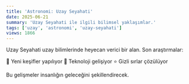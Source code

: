 ```yaml
---
title: 'Astronomi: Uzay Seyahati'
date: 2025-06-21
summary: 'Uzay Seyahati ile ilgili bilimsel yaklaşımlar.'
tags: ['uzay', 'astronomi', 'uzay-seyahati']
views: 1866
---
```


Uzay Seyahati uzay bilimlerinde heyecan verici bir alan. Son araştırmalar:

🚀 Yeni keşifler yapılıyor
🌌 Teknoloji gelişiyor
⭐ Gizli sırlar çözülüyor

Bu gelişmeler insanlığın geleceğini şekillendirecek.